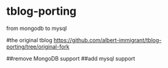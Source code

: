 # tblog-porting
from mongodb to mysql

#the original tblog https://github.com/albert-immigrant/tblog-porting/tree/original-fork

##remove MongoDB support
##add mysql  support

